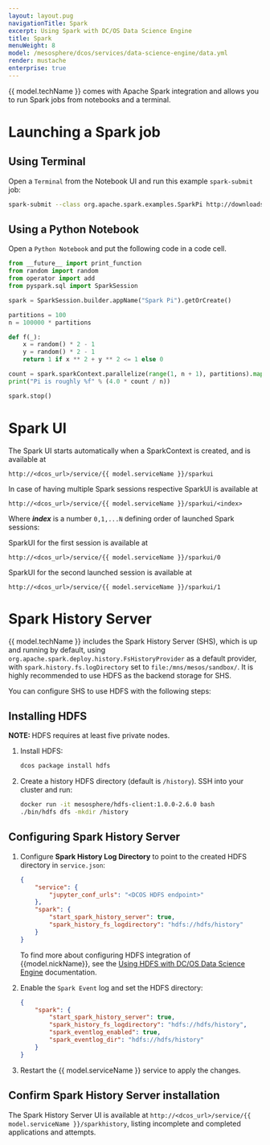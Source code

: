 ```yaml
---
layout: layout.pug
navigationTitle: Spark
excerpt: Using Spark with DC/OS Data Science Engine 
title: Spark
menuWeight: 8
model: /mesosphere/dcos/services/data-science-engine/data.yml
render: mustache
enterprise: true
---
```


{{ model.techName }} comes with Apache Spark integration and allows you to run Spark jobs from notebooks and a terminal.

# Launching a Spark job

## Using Terminal

Open a `Terminal` from the Notebook UI and run this example `spark-submit` job:

```bash
spark-submit --class org.apache.spark.examples.SparkPi http://downloads.mesosphere.com/spark/assets/spark-examples_2.11-2.4.0.jar 100
```

## Using a Python Notebook

Open a `Python Notebook` and put the following code in a code cell.

```python
from __future__ import print_function
from random import random
from operator import add
from pyspark.sql import SparkSession

spark = SparkSession.builder.appName("Spark Pi").getOrCreate()

partitions = 100
n = 100000 * partitions

def f(_):
    x = random() * 2 - 1
    y = random() * 2 - 1
    return 1 if x ** 2 + y ** 2 <= 1 else 0

count = spark.sparkContext.parallelize(range(1, n + 1), partitions).map(f).reduce(add)
print("Pi is roughly %f" % (4.0 * count / n))

spark.stop()
```

# Spark UI

The Spark UI starts automatically when a SparkContext is created, and is available at 
```
http://<dcos_url>/service/{{ model.serviceName }}/sparkui
```

In case of having multiple Spark sessions respective SparkUI is available at 
```
http://<dcos_url>/service/{{ model.serviceName }}/sparkui/<index>
```
    
Where ***index*** is a number `0,1,...N` defining order of launched Spark sessions:

SparkUI for the first session is available at 
```
http://<dcos_url>/service/{{ model.serviceName }}/sparkui/0
```
    
SparkUI for the second launched session is available at
```
http://<dcos_url>/service/{{ model.serviceName }}/sparkui/1
```

# Spark History Server

{{ model.techName }} includes the Spark History Server (SHS), which is up and running by default, using `org.apache.spark.deploy.history.FsHistoryProvider` as a default provider, with
`spark.history.fs.logDirectory` set to `file:/mns/mesos/sandbox/`. It is highly recommended to use HDFS as the backend storage for SHS.

You can configure SHS to use HDFS with the following steps:

## Installing HDFS

<p class="message--note"><strong>NOTE: </strong>HDFS requires at least five private nodes.</p>

1. Install HDFS:

    ```bash
    dcos package install hdfs
    ```

1. Create a history HDFS directory (default is `/history`). SSH into your cluster and run:

    ```bash
    docker run -it mesosphere/hdfs-client:1.0.0-2.6.0 bash
    ./bin/hdfs dfs -mkdir /history
    ```

## Configuring Spark History Server

1. Configure **Spark History Log Directory** to point to the created HDFS directory in `service.json`:

    ```json
    {
        "service": {
            "jupyter_conf_urls": "<DCOS HDFS endpoint>"
        },
        "spark": {
            "start_spark_history_server": true,
            "spark_history_fs_logdirectory": "hdfs://hdfs/history"
        }
    }
    ```

    To find more about configuring HDFS integration of {{model.nickName}}, see the [Using HDFS with DC/OS Data Science Engine](/mesosphere/dcos/services/data-science-engine/2.1.0/storage/hdfs/) documentation.

1.  Enable the `Spark Event` log and set the HDFS directory:

    ```json
    {
        "spark": {
            "start_spark_history_server": true,
            "spark_history_fs_logdirectory": "hdfs://hdfs/history",
            "spark_eventlog_enabled": true,
            "spark_eventlog_dir": "hdfs://hdfs/history"
        }
    }
    ```

1. Restart the {{ model.serviceName }} service to apply the changes.

## Confirm Spark History Server installation

The Spark History Server UI is available at `http://<dcos_url>/service/{{ model.serviceName }}/sparkhistory`, listing incomplete and completed applications and attempts.

